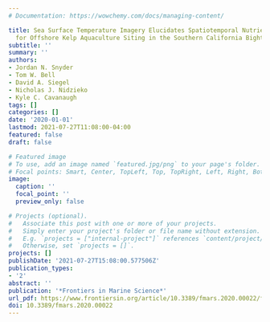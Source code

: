 ```yaml
---
# Documentation: https://wowchemy.com/docs/managing-content/

title: Sea Surface Temperature Imagery Elucidates Spatiotemporal Nutrient Patterns
  for Offshore Kelp Aquaculture Siting in the Southern California Bight
subtitle: ''
summary: ''
authors:
- Jordan N. Snyder
- Tom W. Bell
- David A. Siegel
- Nicholas J. Nidzieko
- Kyle C. Cavanaugh
tags: []
categories: []
date: '2020-01-01'
lastmod: 2021-07-27T11:08:00-04:00
featured: false
draft: false

# Featured image
# To use, add an image named `featured.jpg/png` to your page's folder.
# Focal points: Smart, Center, TopLeft, Top, TopRight, Left, Right, BottomLeft, Bottom, BottomRight.
image:
  caption: ''
  focal_point: ''
  preview_only: false

# Projects (optional).
#   Associate this post with one or more of your projects.
#   Simply enter your project's folder or file name without extension.
#   E.g. `projects = ["internal-project"]` references `content/project/deep-learning/index.md`.
#   Otherwise, set `projects = []`.
projects: []
publishDate: '2021-07-27T15:08:00.577506Z'
publication_types:
- '2'
abstract: ''
publication: '*Frontiers in Marine Science*'
url_pdf: https://www.frontiersin.org/article/10.3389/fmars.2020.00022/full
doi: 10.3389/fmars.2020.00022
---
```

